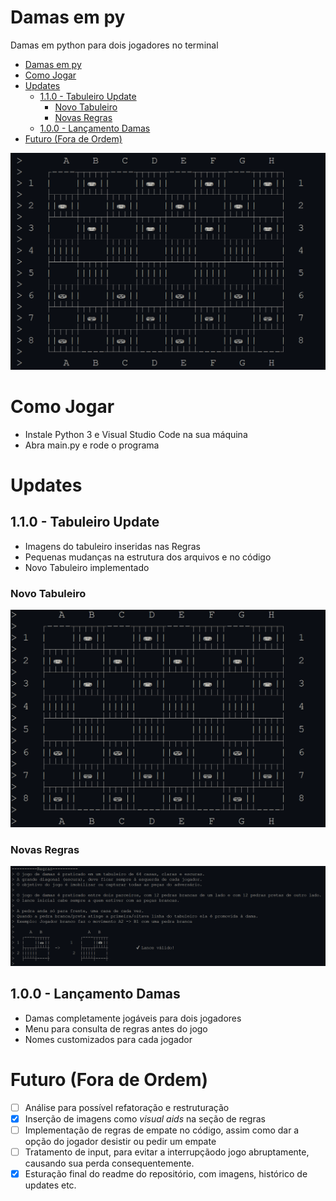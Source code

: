 # Damas em py

Damas em python para dois jogadores no terminal
- [Damas em py](#damas-em-py)
- [Como Jogar](#como-jogar)
- [Updates](#updates)
  - [1.1.0 - Tabuleiro Update](#110---tabuleiro-update)
    - [Novo Tabuleiro](#novo-tabuleiro)
    - [Novas Regras](#novas-regras)
  - [1.0.0 - Lançamento Damas](#100---lançamento-damas)
- [Futuro (Fora de Ordem)](#futuro-fora-de-ordem)

![Partida](Imagens/partida.gif)

# Como Jogar

- Instale Python 3 e Visual Studio Code na sua máquina
- Abra main.py e rode o programa

# Updates

## 1.1.0 - Tabuleiro Update

- Imagens do tabuleiro inseridas nas Regras
- Pequenas mudanças na estrutura dos arquivos e no código
- Novo Tabuleiro implementado 

### Novo Tabuleiro

![Tabuleiro](Imagens/tabuleiro.png)

### Novas Regras

![Regras](Imagens/regras.png)

## 1.0.0 - Lançamento Damas

- Damas completamente jogáveis para dois jogadores
- Menu para consulta de regras antes do jogo
- Nomes customizados para cada jogador

# Futuro (Fora de Ordem)

- [ ] Análise para possível refatoração e restruturação
- [X] Inserção de imagens como _visual aids_ na seção de regras
- [ ] Implementação de regras de empate no código, assim como dar a opção do jogador desistir ou pedir um empate
- [ ] Tratamento de input, para evitar a interrupçãodo jogo abruptamente, causando sua perda consequentemente.
- [X] Esturação final do readme do repositório, com imagens, histórico de updates etc.